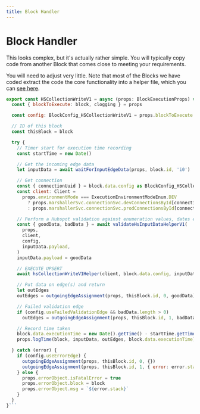 ```yaml
---
title: Block Handler
---
```


# Block Handler

This looks complex, but it's actually rather simple. You will typically copy code from another Block that comes close to meeting your requirements.

You will need to adjust very little. Note that most of the Blocks we have coded extract the code the core functionality into a helper file, which you can [see here](Block-Helper). 

```JavaScript
export const HSCollectionWriteV1 = async (props: BlockExecutionProps) => {
  const { blockToExecute: block, clogging } = props

  const config: BlockConfig_HSCollectionWriteV1 = props.blockToExecute.data.config

  // ID of this block
  const thisBlock = block

  try {
    // Timer start for execution time recording
    const startTime = new Date()

    // Get the incoming edge data
    let inputData = await waitForInputEdgeData(props, block.id, 'i0')

    // Get connection
    const { connectionUuid } = block.data.config as BlockConfig_HSCollectionWriteV1
    const client: Client =
      props.environmentMode === ExecutionEnvironmentModeEnum.DEV
        ? props.marshallerSvc.connectionSvc.devConnectionsById[connectionUuid]
        : props.marshallerSvc.connectionSvc.prodConnectionsById[connectionUuid]

    // Perform a Hubspot validation against enumeration values, dates etc.
    const { goodData, badData } = await validateHsInputDataHelperV1(
      props,
      client,
      config,
      inputData.payload,
    )
    inputData.payload = goodData

    // EXECUTE UPSERT
    await hsCollectionWriteV1Helper(client, block.data.config, inputData.payload)

    // Put data on edge(s) and return
    let outEdges
    outEdges = outgoingEdgeAssignment(props, thisBlock.id, 0, goodData)

    // Failed validation edge
    if (config.useFailedValidationEdge && badData.length > 0)
      outEdges = outgoingEdgeAssignment(props, thisBlock.id, 1, badData)

    // Record time taken
    block.data.executionTime = new Date().getTime() - startTime.getTime()
    props.logTime(block, inputData, outEdges, block.data.executionTime)

  } catch (error) {
    if (config.useErrorEdge) {
      outgoingEdgeAssignment(props, thisBlock.id, 0, {})
      outgoingEdgeAssignment(props, thisBlock.id, 1, { error: error.stack })
    } else {
      props.errorObject.isFatalError = true
      props.errorObject.block = block
      props.errorObject.msg = `${error.stack}`
    }
  }
}```